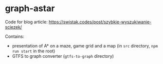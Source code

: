 # graph-astar

Code for blog article: https://swistak.codes/post/szybkie-wyszukiwanie-sciezek/

Contains:

- presentation of A* on a maze, game grid and a map (in `src` directory, `npm run start` in the root)
- GTFS to graph converter (`gtfs-to-graph` directory)
